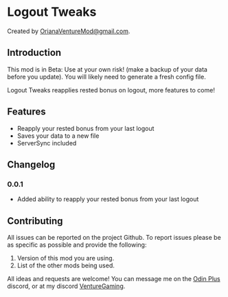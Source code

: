 # Logout Tweaks

Created by [OrianaVentureMod@gmail.com](https://github.com/OrianaVenture/VentureValheim).

## Introduction

This mod is in Beta: Use at your own risk! (make a backup of your data before you update). You will likely need to generate a fresh config file.

Logout Tweaks reapplies rested bonus on logout, more features to come!

## Features

* Reapply your rested bonus from your last logout
* Saves your data to a new file
* ServerSync included

## Changelog

### 0.0.1

* Added ability to reapply your rested bonus from your last logout

## Contributing

All issues can be reported on the project Github. To report issues please be as specific as possible and provide the following:

1. Version of this mod you are using.
2. List of the other mods being used.

All ideas and requests are welcome! You can message me on the [Odin Plus](https://discord.gg/vYfFHxpJgN) discord, or at my discord [VentureGaming](https://discord.gg/tAd5hapt88).
